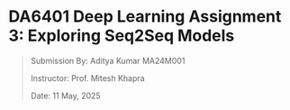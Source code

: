 # DA6401 Deep Learning Assignment 3: Exploring Seq2Seq Models

> Submission By: Aditya Kumar MA24M001
>
> Instructor: Prof. Mitesh Khapra
>
> Date: 11 May, 2025
